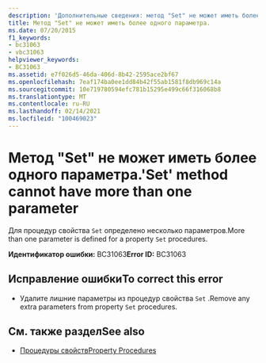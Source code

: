 ```yaml
---
description: 'Дополнительные сведения: метод "Set" не может иметь более одного параметра'
title: Метод "Set" не может иметь более одного параметра.
ms.date: 07/20/2015
f1_keywords:
- bc31063
- vbc31063
helpviewer_keywords:
- BC31063
ms.assetid: e7f026d5-46da-406d-8b42-2595ace2bf67
ms.openlocfilehash: 7eaf174ba0ee1dd84b42f55ab1581f8db969c14a
ms.sourcegitcommit: 10e719780594efc781b15295e499c66f316068b8
ms.translationtype: MT
ms.contentlocale: ru-RU
ms.lasthandoff: 02/14/2021
ms.locfileid: "100469023"
---
```

# <a name="set-method-cannot-have-more-than-one-parameter"></a><span data-ttu-id="568cd-103">Метод "Set" не может иметь более одного параметра.</span><span class="sxs-lookup"><span data-stu-id="568cd-103">'Set' method cannot have more than one parameter</span></span>

<span data-ttu-id="568cd-104">Для процедур свойства `Set` определено несколько параметров.</span><span class="sxs-lookup"><span data-stu-id="568cd-104">More than one parameter is defined for a property `Set` procedures.</span></span>  
  
 <span data-ttu-id="568cd-105">**Идентификатор ошибки:** BC31063</span><span class="sxs-lookup"><span data-stu-id="568cd-105">**Error ID:** BC31063</span></span>  
  
## <a name="to-correct-this-error"></a><span data-ttu-id="568cd-106">Исправление ошибки</span><span class="sxs-lookup"><span data-stu-id="568cd-106">To correct this error</span></span>  
  
- <span data-ttu-id="568cd-107">Удалите лишние параметры из процедур свойства `Set` .</span><span class="sxs-lookup"><span data-stu-id="568cd-107">Remove any extra parameters from property `Set` procedures.</span></span>  
  
## <a name="see-also"></a><span data-ttu-id="568cd-108">См. также раздел</span><span class="sxs-lookup"><span data-stu-id="568cd-108">See also</span></span>

- [<span data-ttu-id="568cd-109">Процедуры свойств</span><span class="sxs-lookup"><span data-stu-id="568cd-109">Property Procedures</span></span>](../programming-guide/language-features/procedures/property-procedures.md)
